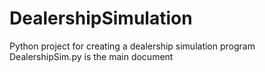 # DealershipSimulation
Python project for creating a dealership simulation program
DealershipSim.py is the main document
